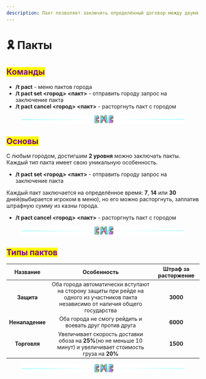 ```yaml
---
description: Пакт позволяет заключить определённый договор между двумя государствами
---
```


# 🎗️ Пакты

## <mark style="color:purple;">Команды</mark>

* **/t pact** - меню пактов города
* **/t pact set <город> <пакт>** - отправить городу запрос на заключение пакта
* **/t pact cancel <город> <пакт>** - расторгнуть пакт с городом

<figure><img src="../.gitbook/assets/gitlab_hr7.svg" alt=""><figcaption></figcaption></figure>

## <mark style="color:purple;">Основы</mark>

С любым городом, достигшим **2 уровня** можно заключать пакты. Каждый тип пакта имеет свою уникальную особенность.

* **/t pact set <город> <пакт>** - отправить городу запрос на заключение пакта

Каждый пакт заключается на определённое время: **7**, **14** или **30** дней(выбирается игроком в меню), но его можно расторгнуть, заплатив штрафную сумму из казны города.

* **/t pact cancel <город> <пакт>** - расторгнуть пакт с городом

<figure><img src="../.gitbook/assets/gitlab_hr7.svg" alt=""><figcaption></figcaption></figure>

## <mark style="color:purple;">Типы пактов</mark>

|     Название    |                                                              Особенность                                                             | Штраф за расторжение |
| :-------------: | :----------------------------------------------------------------------------------------------------------------------------------: | :------------------: |
|    **Защита**   | Оба города автоматически вступают на сторону защиты при рейде на одного из участников пакта независимо от наличия общего государства |       **3000**       |
| **Ненападение** |                                        Оба города не смогу рейдить и воевать друг против друга                                       |       **6000**       |
|   **Торговля**  |            Увеличивает скорость доставки обоза на **25%**(но не меньше 10 минут) и увеличивает стоимость груза на **20%**            |       **1500**       |

<figure><img src="../.gitbook/assets/gitlab_hr7.svg" alt=""><figcaption></figcaption></figure>

